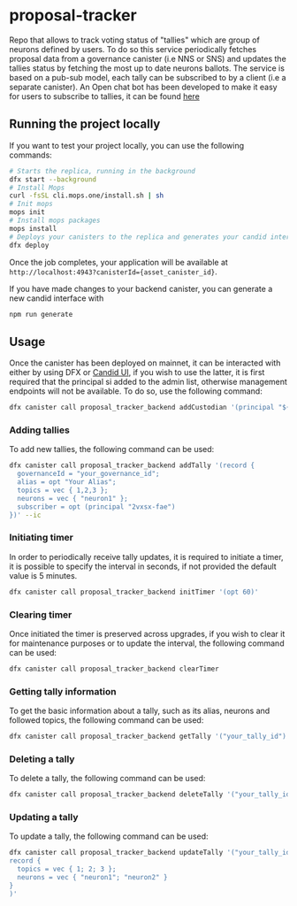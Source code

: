 # proposal-tracker

Repo that allows to track voting status of "tallies" which are group of neurons defined by users. To do so this service periodically fetches proposal data from a governance canister (i.e NNS or SNS) and updates the tallies status by fetching the most up to date neurons ballots. The service is based on a pub-sub model, each tally can be subscribed to by a client (i.e a separate canister). An Open chat bot has been developed to make it easy for users to subscribe to tallies, it can be found [here](https://github.com/AleDema/OC-Sample-Bot)

## Running the project locally

If you want to test your project locally, you can use the following commands:

```bash
# Starts the replica, running in the background
dfx start --background
# Install Mops
curl -fsSL cli.mops.one/install.sh | sh
# Init mops
mops init
# Install mops packages
mops install
# Deploys your canisters to the replica and generates your candid interface
dfx deploy
```

Once the job completes, your application will be available at `http://localhost:4943?canisterId={asset_canister_id}`.

If you have made changes to your backend canister, you can generate a new candid interface with

```bash
npm run generate
```

## Usage
Once the canister has been deployed on mainnet, it can be interacted with either by using DFX or [Candid UI](https://a4gq6-oaaaa-aaaab-qaa4q-cai.raw.ic0.app/), if you wish to use the latter, it is first required that the principal si added to the admin list, otherwise management endpoints will not be available.
To do so, use the following command:

  ```bash
  dfx canister call proposal_tracker_backend addCustodian '(principal "${your-principal}")' --ic
  ```

### Adding tallies
To add new tallies, the following command can be used:

  ```bash
  dfx canister call proposal_tracker_backend addTally '(record {
    governanceId = "your_governance_id";
    alias = opt "Your Alias";
    topics = vec { 1,2,3 };
    neurons = vec { "neuron1" };
    subscriber = opt (principal "2vxsx-fae")
})' --ic
  ```

### Initiating timer
In order to periodically receive tally updates, it is required to initiate a timer, it is possible to specify the interval in seconds, if not provided the default value is 5 minutes.
  ```bash
  dfx canister call proposal_tracker_backend initTimer '(opt 60)'
  ```

### Clearing timer
Once initiated the timer is preserved across upgrades, if you wish to clear it for maintenance purposes or to update the interval, the following command can be used:
  ```bash
  dfx canister call proposal_tracker_backend clearTimer
  ```

### Getting tally information
To get the basic information about a tally, such as its alias, neurons and followed topics, the following command can be used:
  ```bash
  dfx canister call proposal_tracker_backend getTally '("your_tally_id")'
  ```
### Deleting a tally
To delete a tally, the following command can be used:
  ```bash
  dfx canister call proposal_tracker_backend deleteTally '("your_tally_id")'
  ```
### Updating a tally
To update a tally, the following command can be used:
  ```bash
  dfx canister call proposal_tracker_backend updateTally '("your_tally_id", 
  record {
    topics = vec { 1; 2; 3 };
    neurons = vec { "neuron1"; "neuron2" }
  }
)'
  ```